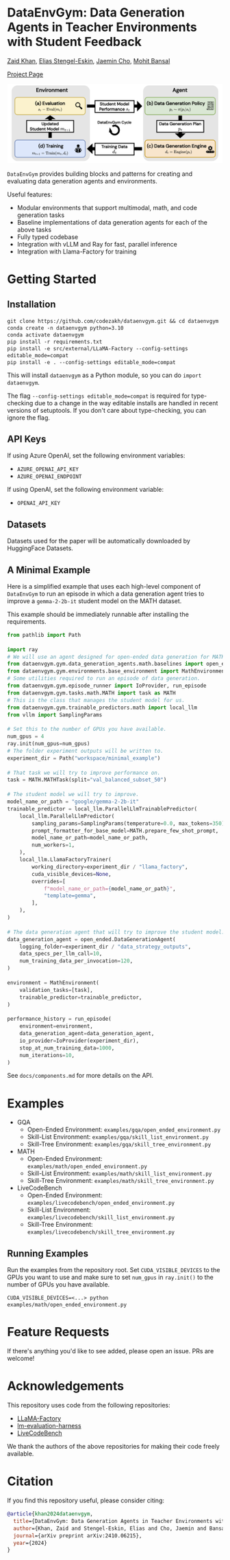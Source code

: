 # DataEnvGym: Data Generation Agents in Teacher Environments with Student Feedback
[Zaid Khan](https://zaidkhan.me/), [Elias Stengel-Eskin](https://esteng.github.io/), [Jaemin Cho](https://j-min.io/), [Mohit Bansal](https://www.cs.unc.edu/~mbansal/)

[Project Page](https://dataenvgym.github.io/)

![DataEnvGym Teaser](assets/dataenv_gym_teaser.png)

`DataEnvGym` provides building blocks and patterns for creating and evaluating data generation agents and environments.

Useful features:
- Modular environments that support multimodal, math, and code generation tasks
- Baseline implementations of data generation agents for each of the above tasks
- Fully typed codebase
- Integration with vLLM and Ray for fast, parallel inference
- Integration with Llama-Factory for training

# Getting Started

## Installation

```shell
git clone https://github.com/codezakh/dataenvgym.git && cd dataenvgym
conda create -n dataenvgym python=3.10
conda activate dataenvgym
pip install -r requirements.txt
pip install -e src/external/LLaMA-Factory --config-settings editable_mode=compat
pip install -e . --config-settings editable_mode=compat
```
This will install `dataenvgym` as a Python module, so you can do `import dataenvgym`.

The flag `--config-settings editable_mode=compat` is required for type-checking due to a change in the way editable installs are handled in recent versions of setuptools.
If you don't care about type-checking, you can ignore the flag.

## API Keys
If using Azure OpenAI, set the following environment variables:
- `AZURE_OPENAI_API_KEY`
- `AZURE_OPENAI_ENDPOINT`

If using OpenAI, set the following environment variable:
- `OPENAI_API_KEY`

## Datasets
Datasets used for the paper will be automatically downloaded by HuggingFace Datasets.

## A Minimal Example
Here is a simplified example that uses each high-level component of `DataEnvGym` to run an episode in which a data generation agent tries to improve a `gemma-2-2b-it` student model on the MATH dataset.

This example should be immediately runnable after installing the requirements. 

```python
from pathlib import Path

import ray
# We will use an agent designed for open-ended data generation for MATH.
from dataenvgym.gym.data_generation_agents.math.baselines import open_ended
from dataenvgym.gym.environments.base_environment import MathEnvironment
# Some utilities required to run an episode of data generation.
from dataenvgym.gym.episode_runner import IoProvider, run_episode
from dataenvgym.gym.tasks.math.MATH import task as MATH
# This is the class that manages the student model for us.
from dataenvgym.gym.trainable_predictors.math import local_llm
from vllm import SamplingParams

# Set this to the number of GPUs you have available.
num_gpus = 4
ray.init(num_gpus=num_gpus)
# The folder experiment outputs will be written to.
experiment_dir = Path("workspace/minimal_example")

# That task we will try to improve performance on.
task = MATH.MATHTask(split="val_balanced_subset_50")

# The student model we will try to improve.
model_name_or_path = "google/gemma-2-2b-it"
trainable_predictor = local_llm.ParallelLlmTrainablePredictor(
    local_llm.ParallelLlmPredictor(
        sampling_params=SamplingParams(temperature=0.0, max_tokens=350),
        prompt_formatter_for_base_model=MATH.prepare_few_shot_prompt,
        model_name_or_path=model_name_or_path,
        num_workers=1,
    ),
    local_llm.LlamaFactoryTrainer(
        working_directory=experiment_dir / "llama_factory",
        cuda_visible_devices=None,
        overrides=[
            f"model_name_or_path={model_name_or_path}",
            "template=gemma",
        ],
    ),
)

# The data generation agent that will try to improve the student model.
data_generation_agent = open_ended.DataGenerationAgent(
    logging_folder=experiment_dir / "data_strategy_outputs",
    data_specs_per_llm_call=10,
    num_training_data_per_invocation=120,
)

environment = MathEnvironment(
    validation_tasks=[task],
    trainable_predictor=trainable_predictor,
)

performance_history = run_episode(
    environment=environment,
    data_generation_agent=data_generation_agent,
    io_provider=IoProvider(experiment_dir),
    stop_at_num_training_data=1000,
    num_iterations=10,
)
```
See `docs/components.md` for more details on the API.

# Examples
- GQA
    - Open-Ended Environment: `examples/gqa/open_ended_environment.py`
    - Skill-List Environment: `examples/gqa/skill_list_environment.py`
    - Skill-Tree Environment: `examples/gqa/skill_tree_environment.py`
- MATH
    - Open-Ended Environment: `examples/math/open_ended_environment.py`
    - Skill-List Environment: `examples/math/skill_list_environment.py`
    - Skill-Tree Environment: `examples/math/skill_tree_environment.py`
- LiveCodeBench
    - Open-Ended Environment: `examples/livecodebench/open_ended_environment.py`
    - Skill-List Environment: `examples/livecodebench/skill_list_environment.py`
    - Skill-Tree Environment: `examples/livecodebench/skill_tree_environment.py`

## Running Examples
Run the examples from the repository root. Set `CUDA_VISIBLE_DEVICES` to the GPUs you want to use and make sure to set `num_gpus` in `ray.init()` to the number of GPUs you have available.

```shell
CUDA_VISIBLE_DEVICES=<...> python examples/math/open_ended_environment.py
```

# Feature Requests
If there's anything you'd like to see added, please open an issue. PRs are welcome!

# Acknowledgements
This repository uses code from the following repositories:
- [LLaMA-Factory](https://github.com/hiyouga/LLaMA-Factory)
- [lm-evaluation-harness](https://github.com/EleutherAI/lm-evaluation-harness)
- [LiveCodeBench](https://github.com/LiveCodeBench/LiveCodeBench)

We thank the authors of the above repositories for making their code freely available.

# Citation
If you find this repository useful, please consider citing:
```bibtex
@article{khan2024dataenvgym,
  title={DataEnvGym: Data Generation Agents in Teacher Environments with Student Feedback},
  author={Khan, Zaid and Stengel-Eskin, Elias and Cho, Jaemin and Bansal, Mohit},
  journal={arXiv preprint arXiv:2410.06215},
  year={2024}
}
```